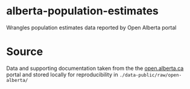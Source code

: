# alberta-population-estimates
Wrangles population estimates data reported by Open Alberta portal

# Source
Data and supporting documentation taken from the  the [open.alberta.ca](https://open.alberta.ca/opendata/alberta-population-estimates-data-tables) portal and stored locally for reproducibility in `./data-public/raw/open-alberta/`
